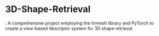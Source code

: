 # 3D-Shape-Retrieval
: A comprehensive project employing the trimesh library and PyTorch to create a view-based descriptor system for 3D shape retrieval. 
